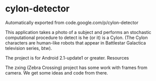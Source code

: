 # cylon-detector
Automatically exported from code.google.com/p/cylon-detector

This application takes a photo of a subject and performs an stochastic computational procedure to detect is he (or it) is a Cylon. (The Cylon characters are human-like robots that appear in Battlestar Galactica television series, btw).

The project is for Android 2.1-update1 or greater.
Resources

The zxing (Zebra Crossing) project has some work with frames from camera. We get some ideas and code from there. 
